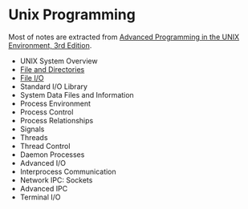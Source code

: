 Unix Programming
================

Most of notes are extracted from [Advanced Programming in the UNIX Environment, 3rd Edition](http://www.amazon.com/Advanced-Programming-UNIX-Environment-3rd/dp/0321637739/).

- UNIX System Overview
- [File and Directories](file-and-directories.md)
- [File I/O](file-io.md)
- Standard I/O Library
- System Data Files and Information
- Process Environment
- Process Control
- Process Relationships
- Signals
- Threads
- Thread Control
- Daemon Processes
- Advanced I/O
- Interprocess Communication
- Network IPC: Sockets
- Advanced IPC
- Terminal I/O
